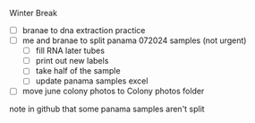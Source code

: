 
Winter Break 
- [ ] branae to dna extraction practice 
- [ ] me and branae to split panama 072024 samples (not urgent)
	- [ ] fill RNA later tubes
	- [ ] print out new  labels 
	- [ ] take half of the sample 
	- [ ] update panama samples excel
- [ ] move june colony photos to Colony photos folder

note in github that some panama samples aren't split 

